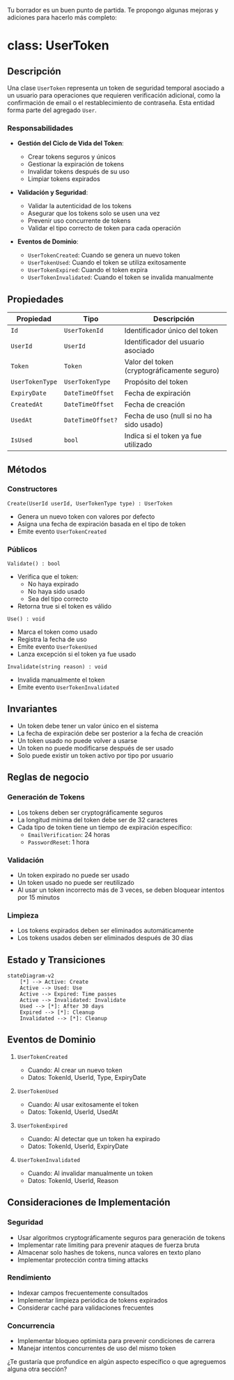 Tu borrador es un buen punto de partida. Te propongo algunas mejoras y adiciones para hacerlo más completo:

# class: UserToken

## Descripción

Una clase `UserToken` representa un token de seguridad temporal asociado a un usuario para operaciones que requieren verificación adicional, como la confirmación de email o el restablecimiento de contraseña. Esta entidad forma parte del agregado `User`.

### Responsabilidades

- **Gestión del Ciclo de Vida del Token**:
  - Crear tokens seguros y únicos
  - Gestionar la expiración de tokens
  - Invalidar tokens después de su uso
  - Limpiar tokens expirados

- **Validación y Seguridad**:
  - Validar la autenticidad de los tokens
  - Asegurar que los tokens solo se usen una vez
  - Prevenir uso concurrente de tokens
  - Validar el tipo correcto de token para cada operación

- **Eventos de Dominio**:
  - `UserTokenCreated`: Cuando se genera un nuevo token
  - `UserTokenUsed`: Cuando el token se utiliza exitosamente
  - `UserTokenExpired`: Cuando el token expira
  - `UserTokenInvalidated`: Cuando el token se invalida manualmente

## Propiedades

| Propiedad           | Tipo                      | Descripción                                                |
|---------------------|---------------------------|------------------------------------------------------------|
| `Id`                | `UserTokenId`             | Identificador único del token                              |
| `UserId`            | `UserId`                  | Identificador del usuario asociado                         |
| `Token`             | `Token`                   | Valor del token (cryptográficamente seguro)                |
| `UserTokenType`     | `UserTokenType`           | Propósito del token                                        |
| `ExpiryDate`        | `DateTimeOffset`          | Fecha de expiración                                        |
| `CreatedAt`         | `DateTimeOffset`          | Fecha de creación                                          |
| `UsedAt`            | `DateTimeOffset?`         | Fecha de uso (null si no ha sido usado)                    |
| `IsUsed`            | `bool`                    | Indica si el token ya fue utilizado                        |

## Métodos

### Constructores

```
Create(UserId userId, UserTokenType type) : UserToken
```

- Genera un nuevo token con valores por defecto
- Asigna una fecha de expiración basada en el tipo de token
- Emite evento `UserTokenCreated`

### Públicos

```
Validate() : bool
```

- Verifica que el token:
  - No haya expirado
  - No haya sido usado
  - Sea del tipo correcto
- Retorna true si el token es válido

```
Use() : void
```

- Marca el token como usado
- Registra la fecha de uso
- Emite evento `UserTokenUsed`
- Lanza excepción si el token ya fue usado

```
Invalidate(string reason) : void
```

- Invalida manualmente el token
- Emite evento `UserTokenInvalidated`

## Invariantes

- Un token debe tener un valor único en el sistema
- La fecha de expiración debe ser posterior a la fecha de creación
- Un token usado no puede volver a usarse
- Un token no puede modificarse después de ser usado
- Solo puede existir un token activo por tipo por usuario

## Reglas de negocio

### Generación de Tokens

- Los tokens deben ser cryptográficamente seguros
- La longitud mínima del token debe ser de 32 caracteres
- Cada tipo de token tiene un tiempo de expiración específico:
  - `EmailVerification`: 24 horas
  - `PasswordReset`: 1 hora

### Validación

- Un token expirado no puede ser usado
- Un token usado no puede ser reutilizado
- Al usar un token incorrecto más de 3 veces, se deben bloquear intentos por 15 minutos

### Limpieza

- Los tokens expirados deben ser eliminados automáticamente
- Los tokens usados deben ser eliminados después de 30 días

## Estado y Transiciones

```mermaid
stateDiagram-v2
    [*] --> Active: Create
    Active --> Used: Use
    Active --> Expired: Time passes
    Active --> Invalidated: Invalidate
    Used --> [*]: After 30 days
    Expired --> [*]: Cleanup
    Invalidated --> [*]: Cleanup
```

## Eventos de Dominio

1. `UserTokenCreated`
   - Cuando: Al crear un nuevo token
   - Datos: TokenId, UserId, Type, ExpiryDate

2. `UserTokenUsed`
   - Cuando: Al usar exitosamente el token
   - Datos: TokenId, UserId, UsedAt

3. `UserTokenExpired`
   - Cuando: Al detectar que un token ha expirado
   - Datos: TokenId, UserId, ExpiryDate

4. `UserTokenInvalidated`
   - Cuando: Al invalidar manualmente un token
   - Datos: TokenId, UserId, Reason

## Consideraciones de Implementación

### Seguridad

- Usar algoritmos cryptográficamente seguros para generación de tokens
- Implementar rate limiting para prevenir ataques de fuerza bruta
- Almacenar solo hashes de tokens, nunca valores en texto plano
- Implementar protección contra timing attacks

### Rendimiento

- Indexar campos frecuentemente consultados
- Implementar limpieza periódica de tokens expirados
- Considerar caché para validaciones frecuentes

### Concurrencia

- Implementar bloqueo optimista para prevenir condiciones de carrera
- Manejar intentos concurrentes de uso del mismo token

¿Te gustaría que profundice en algún aspecto específico o que agreguemos alguna otra sección?
